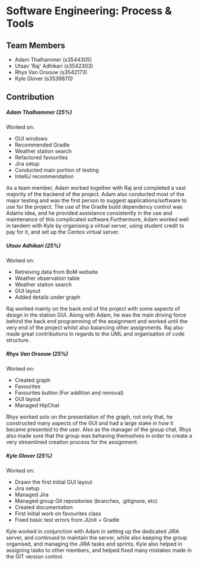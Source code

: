 # Software Engineering: Process & Tools

## Team Members

 - Adam Thalhammer (s3544305)
 - Utsav 'Raj' Adhikari (s3542303)
 - Rhys Van Orsouw (s3542173)
 - Kyle Glover (s3539870)
 
## Contribution
##### Adam Thalhammer (25%)
Worked on:

- GUI windows
- Recommended Gradle
- Weather station search
- Refactored favourites
- Jira setup
- Conducted main portion of testing
- IntelliJ recommendation
 
As a team member, Adam worked together with Raj and completed a vast majority of the backend of the project. Adam also
conducted most of the major testing and was the first person to suggest applications/software to use for the project.
The use of the Gradle build dependency control was Adams idea, and he provided assistance consistently in the use and
maintenance of this complicated software.Furthermore, Adam worked well in tandem with Kyle by organising a virtual
server, using student credit to pay for it, and set up the Centos virtual server.

##### Utsav Adhikari (25%)
Worked on:

- Retreiving data from BoM website
- Weather observation table
- Weather station search
- GUI layout
- Added details under graph

Raj worked mainly on the back end of the project with some aspects of design in the station GUI. Along with Adam, he
was the main driving force behind the back end programming of the assignment and worked until the very end of the
project whilst also balancing other assignments. Raj also made great contributions in regards to the UML and
organisation of code structure.
 
##### Rhys Van Orsouw (25%)
Worked on:

- Created graph
- Favourites
- Favourites button (For addition and removal)
- GUI layout
- Managed HipChat

Rhys worked solo on the presentation of the graph, not only that, he constructed many aspects of the GUI and had a large
stake in how it became presented to the user. Also as the manager of the group chat, Rhys also made sure that the group
was behaving themselves in order to create a very streamlined creation process for the assignment.
 
##### Kyle Glover (25%)
Worked on:

- Drawn the first initial GUI layout
- Jira setup
- Managed Jira
- Managed group Git repositories (branches, .gitignore, etc)
- Created documentation
- First initial work on favourites class
- Fixed basic test errors from JUnit + Gradle

Kyle worked in conjunction with Adam in setting up the dedicated JIRA server, and continued to maintain the server,
while also keeping the group organised, and managing the JIRA tasks and sprints. Kyle also helped in assigning tasks to
other members, and helped fixed many mistakes made in the GIT version control.